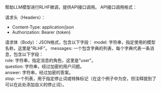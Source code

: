 帮助LLM模型进行RLHF微调，提供API接口调用。
API接口调用格式：


请求头（Headers）：
- Content-Type: application/json
- Authorization: Bearer {token}

请求体（Body）：JSON格式，包含以下字段：
model: 字符串，指定使用的模型名称，这里是"RLHF"。
messages: 一个包含字典的列表，每个字典代表一条消息，包含以下字段：  
    role: 字符串，指定消息的角色，这里是"user"。  
    question: 字符串，经过加密的用户问题。  
    answer: 字符串，经过加密的答案。  
    stop: 一个列表，用于指定停止词或特殊标记（在这个例子中为空，但注释提到了可以在此处添加自义的停止词）。  
